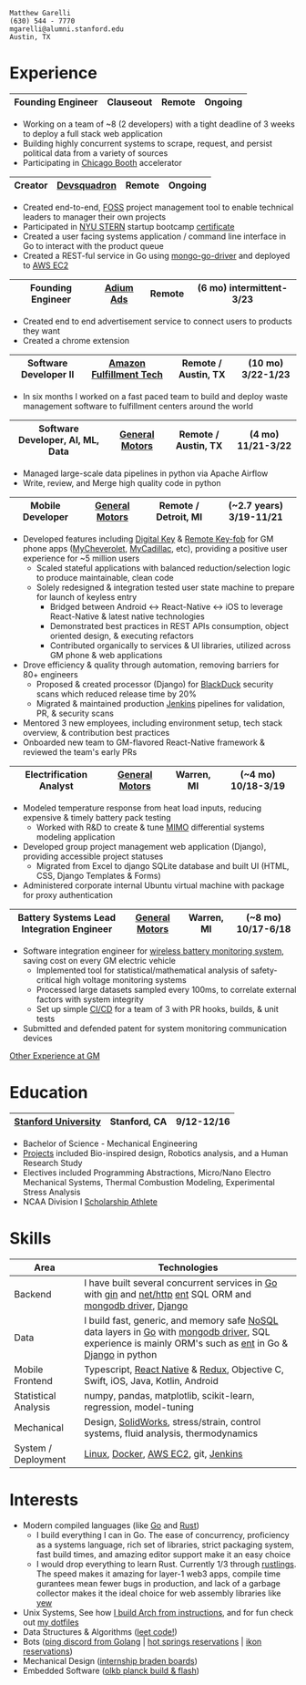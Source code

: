 ```
Matthew Garelli
(630) 544 - 7770
mgarelli@alumni.stanford.edu
Austin, TX
```

# Experience

Founding Engineer | Clauseout |  Remote | Ongoing
--- | --- | --- | ---
* Working on a team of ~8 (2 developers) with a tight deadline of 3 weeks to deploy a full stack web application
* Building highly concurrent systems to scrape, request, and persist political data from a variety of sources
* Participating in [Chicago Booth](https://www.chicagobooth.edu/) accelerator

Creator | [Devsquadron](https://developersquadron.com/) |  Remote | Ongoing
--- | --- | --- | ---
* Created end-to-end, [FOSS](https://en.wikipedia.org/wiki/Free_and_open-source_software) project management tool to enable technical leaders to manager their own projects
* Participated in [NYU STERN](https://www.stern.nyu.edu/) startup bootcamp [certificate](rsrc/nyu_certificate_bootcamp_accelerator.png)
* Created a user facing systems application / command line interface in Go to interact with the product queue
* Created a REST-ful service in Go using [mongo-go-driver](https://github.com/mongodb/mongo-go-driver) and deployed to [AWS EC2](https://aws.amazon.com/ec2/)

Founding Engineer | [Adium Ads](https://chrome.google.com/webstore/detail/adium-get-paid-to-click-a/gooakpoploffnbkdcieklaebnanbdonp) |  Remote | (6 mo) intermittent-3/23
--- | --- | --- | ---
* Created end to end advertisement service to connect users to products they want
* Created a chrome extension 

Software Developer II | [Amazon Fulfillment Tech](https://www.amazon.jobs/en/teams/aft) |  Remote / Austin, TX | (10 mo) 3/22-1/23
--- | --- | --- | ---
* In six months I worked on a fast paced team to build and deploy waste management software to fulfillment centers around the world

Software Developer, AI, ML, Data | [General Motors](https://www.gm.com/) |  Remote / Austin, TX | (4 mo) 11/21-3/22
--- | --- | --- | ---
* Managed large-scale data pipelines in python via Apache Airflow
* Write, review, and Merge high quality code in python

Mobile Developer | [General Motors](https://www.gm.com/) |  Remote / Detroit, MI | (~2.7 years) 3/19-11/21
--- | --- | --- | ---
* Developed features including [Digital Key](https://www.gm-trucks.com/exclusive-gmc-hummer-ev-first-gm-vehicle-to-use-digital-keys/) & [Remote Key-fob](https://www.chevrolet.com/connectivity-and-technology/my-chevrolet-app) for GM phone apps ([MyCheverolet](https://play.google.com/store/apps/details?id=com.gm.chevrolet.nomad.ownership&hl=en_US), [MyCadillac](https://play.google.com/store/apps/details?id=com.gm.cadillac.nomad.ownership&hl=en_US), etc), providing a positive user experience for ~5 million users
	* Scaled stateful applications with balanced reduction/selection logic to produce maintainable, clean code
  * Solely redesigned & integration tested user state machine to prepare for launch of keyless entry
	* Bridged between Android \<-\> React-Native \<-\> iOS to leverage React-Native & latest native technologies
	* Demonstrated best practices in REST APIs consumption, object oriented design, & executing refactors
	* Contributed organically to services & UI libraries, utilized across GM phone & web applications
* Drove efficiency & quality through automation, removing barriers for 80+ engineers
	* Proposed & created processor (Django) for [BlackDuck](https://www.blackducksoftware.com/) security scans which reduced release time by 20%
	* Migrated & maintained production [Jenkins](https://www.jenkins.io/) pipelines for validation, PR, & security scans
* Mentored 3 new employees, including environment setup, tech stack overview, & contribution best practices
* Onboarded new team to GM-flavored React-Native framework & reviewed the team's early PRs

Electrification Analyst | [General Motors](https://www.gm.com/) | Warren, MI | (~4 mo) 10/18-3/19
--- | --- | --- | ---
* Modeled temperature response from heat load inputs, reducing expensive & timely battery pack testing
	* Worked with R&D to create & tune [MIMO](https://en.wikipedia.org/wiki/MIMO) differential systems modeling application
* Developed group project management web application (Django), providing accessible project statuses
	* Migrated from Excel to django SQLite database and built UI (HTML, CSS, Django Templates & Forms)
* Administered corporate internal Ubuntu virtual machine with package for proxy authentication

Battery Systems Lead Integration Engineer | [General Motors](https://www.gm.com/) | Warren, MI | (~8 mo) 10/17-6/18
--- | --- | --- | ---
* Software integration engineer for [wireless battery monitoring system](https://www.linkedin.com/posts/general-motors_today-we-announced-that-our-future-evs-will-activity-6709433343278112768-hwqa), saving cost on every GM electric vehicle
	* Implemented tool for statistical/mathematical analysis of safety-critical high voltage monitoring systems
	* Processed large datasets sampled every 100ms, to correlate external factors with system integrity
	* Set up simple [CI/CD](https://en.wikipedia.org/wiki/CI/CD) for a team of 3 with PR hooks, builds, & unit tests
* Submitted and defended patent for system monitoring communication devices

[Other Experience at GM](https://github.com/mrgarelli/mrgarelli/blob/master/rsrc/other_experience.md)

<div style="page-break-after: always;"></div>

# Education

[Stanford University](https://www.stanford.edu/) | Stanford, CA | 9/12-12/16
--- | --- | ---
* Bachelor of Science - Mechanical Engineering
* [Projects](https://github.com/mrgarelli/mrgarelli/blob/master/rsrc/university.md) included Bio-inspired design, Robotics analysis, and a Human Research Study
* Electives included Programming Abstractions, Micro/Nano Electro Mechanical Systems, Thermal Combustion Modeling, Experimental Stress Analysis
* NCAA Division I [Scholarship Athlete](https://gostanford.com/sports/wrestling/roster/matt-garelli/6123)

# Skills

Area |  Technologies
--- | ---
Backend | I have built several concurrent services in [Go](https://go.dev/) with [gin](https://github.com/gin-gonic/gin) and [net/http](https://pkg.go.dev/net/http) [ent](https://github.com/ent/ent/tree/38925b61343766026056c7fc841ed635a95274ae) SQL ORM and [mongodb driver](https://github.com/mongodb/mongo-go-driver), [Django](https://www.djangoproject.com/)
Data | I build fast, generic, and memory safe [NoSQL](https://en.wikipedia.org/wiki/NoSQL) data layers in [Go](https://go.dev/) with [mongodb driver](https://github.com/mongodb/mongo-go-driver), SQL experience is mainly ORM's such as [ent](https://github.com/ent/ent) in Go & [Django](https://www.djangoproject.com/) in python
Mobile Frontend | Typescript, [React Native](https://facebook.github.io/react-native/) & [Redux](https://redux.js.org/), Objective C, Swift, iOS, Java, Kotlin, Android
Statistical Analysis | numpy, pandas, matplotlib, scikit-learn, regression, model-tuning
Mechanical | Design, [SolidWorks](https://www.solidworks.com/), stress/strain, control systems, fluid analysis, thermodynamics
System / Deployment | [Linux](https://github.com/nanvenomous/InstallArch), [Docker](https://www.docker.com/), [AWS EC2](https://aws.amazon.com/ec2/), git, [Jenkins](https://jenkins.io/)

# Interests
* Modern compiled languages (like [Go](https://go.dev/) and [Rust](https://www.rust-lang.org/))
    * I build everything I can in Go. The ease of concurrency, proficiency as a systems language, rich set of libraries, strict packaging system, fast build times, and amazing editor support make it an easy choice
    * I would drop everything to learn Rust. Currently 1/3 through [rustlings](https://github.com/rust-lang/rustlings). The speed makes it amazing for layer-1 web3 apps, compile time gurantees mean fewer bugs in production, and lack of a garbage collector makes it the ideal choice for web assembly libraries like [yew](https://github.com/yewstack/yew)
* Unix Systems, See how [I build Arch from instructions](https://github.com/mrgarelli/InstallArch), and for fun check out [my dotfiles](https://github.com/mrgarelli/unix)
* Data Structures & Algorithms ([leet code!](https://github.com/mrgarelli/dataStructuresAlgorithms))
* Bots ([ping discord from Golang](https://github.com/mrgarelli/chord) | [hot springs reservations](https://github.com/mrgarelli/StrawberryBotSprings) | [ikon reservations](https://github.com/mrgarelli/PowBot))
* Mechanical Design ([internship braden boards](rsrc/design.md))
* Embedded Software ([olkb planck build & flash](https://github.com/nanvenomous/tasty_poison))
